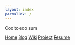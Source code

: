 ```yaml
---
layout: index
permalink: /
---
```


<div class="cogito-ergo-sum">
    <p>Cogito ego sum</p>
</div>

<div class="quotes">
    <script type="text/javascript" src="./js/quotes.js"></script>
</div>

<div class="navbar">
    <a class="nav-link" href="http://tarrex.com/home.html">Home</a>
    <a class="nav-link" href="http://blog.tarrex.com">Blog</a>
    <a class="nav-link" href="http://wiki.tarrex.com">Wiki</a>
    <a class="nav-link" href="http://tarrex.com/project.html">Project</a>
    <a class="nav-link" href="http://tarrex.com/resume.html">Resume</a>
</div>